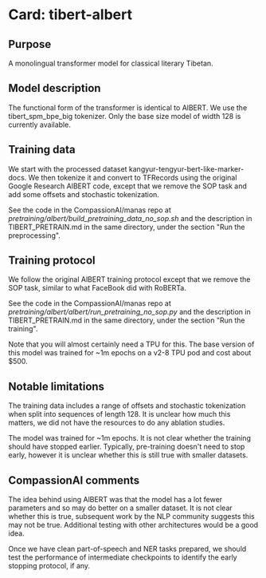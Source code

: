 # Card: tibert-albert

## Purpose

A monolingual transformer model for classical literary Tibetan.

## Model description

The functional form of the transformer is identical to AlBERT. We use the tibert_spm_bpe_big tokenizer. Only the base size model of width 128 is currently available.

## Training data

We start with the processed dataset kangyur-tengyur-bert-like-marker-docs. We then tokenize it and convert to TFRecords using the original Google Research AlBERT code, except that we remove the SOP task and add some offsets and stochastic tokenization.

See the code in the CompassionAI/manas repo at _pretraining/albert/build_pretraining_data_no_sop.sh_ and the description in TIBERT_PRETRAIN.md in the same directory, under the section "Run the preprocessing".

## Training protocol

We follow the original AlBERT training protocol except that we remove the SOP task, similar to what FaceBook did with RoBERTa.

See the code in the CompassionAI/manas repo at _pretraining/albert/albert/run_pretraining_no_sop.py_ and the description in TIBERT_PRETRAIN.md in the same directory, under the section "Run the training".

Note that you will almost certainly need a TPU for this. The base version of this model was trained for ~1m epochs on a v2-8 TPU pod and cost about $500.

## Notable limitations

The training data includes a range of offsets and stochastic tokenization when split into sequences of length 128. It is unclear how much this matters, we did not have the resources to do any ablation studies.

The model was trained for ~1m epochs. It is not clear whether the training should have stopped earlier. Typically, pre-training doesn't need to stop early, however it is unclear whether this is still true with smaller datasets.

## CompassionAI comments

The idea behind using AlBERT was that the model has a lot fewer parameters and so may do better on a smaller dataset. It is not clear whether this is true, subsequent work by the NLP community suggests this may not be true. Additional testing with other architectures would be a good idea.

Once we have clean part-of-speech and NER tasks prepared, we should test the performance of intermediate checkpoints to identify the early stopping protocol, if any.
